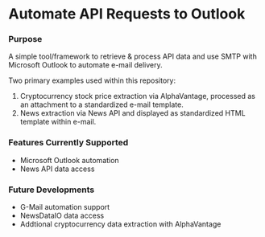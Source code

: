 # Automate API Requests to Outlook

### Purpose

A simple tool/framework to retrieve & process API data and use SMTP with Microsoft Outlook to automate e-mail delivery.

Two primary examples used within this repository:
1. Cryptocurrency stock price extraction via AlphaVantage, processed as an attachment to a standardized e-mail template.
2. News extraction via News API and displayed as standardized HTML template within e-mail.

### Features Currently Supported
- Microsoft Outlook automation
- News API data access

### Future Developments
- G-Mail automation support
- NewsDataIO data access
- Addtional cryptocurrency data extraction with AlphaVantage

